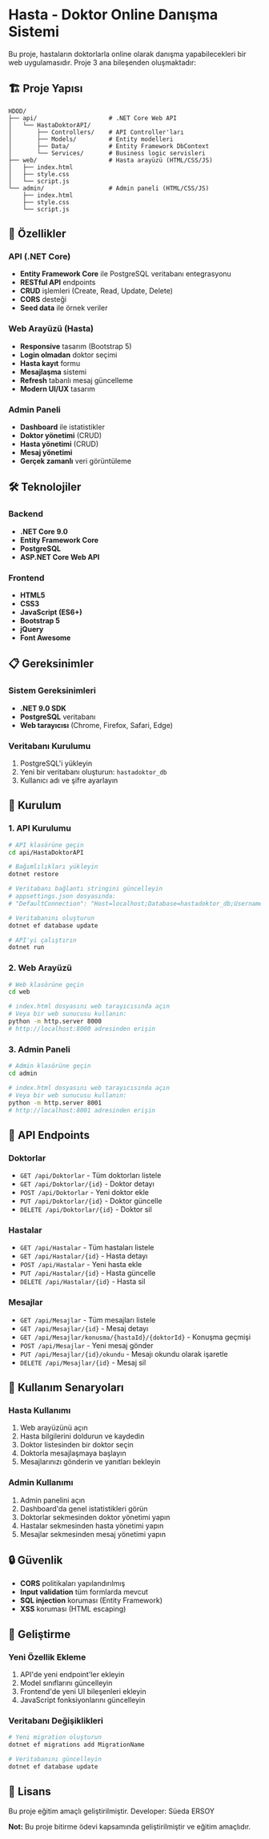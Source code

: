 # Hasta - Doktor Online Danışma Sistemi

Bu proje, hastaların doktorlarla online olarak danışma yapabilecekleri bir web uygulamasıdır. Proje 3 ana bileşenden oluşmaktadır:

## 🏗️ Proje Yapısı

```
HDOD/
├── api/                    # .NET Core Web API
│   └── HastaDoktorAPI/
│       ├── Controllers/    # API Controller'ları
│       ├── Models/         # Entity modelleri
│       ├── Data/           # Entity Framework DbContext
│       └── Services/       # Business logic servisleri
├── web/                    # Hasta arayüzü (HTML/CSS/JS)
│   ├── index.html
│   ├── style.css
│   └── script.js
└── admin/                  # Admin paneli (HTML/CSS/JS)
    ├── index.html
    ├── style.css
    └── script.js
```

## 🚀 Özellikler

### API (.NET Core)

- **Entity Framework Core** ile PostgreSQL veritabanı entegrasyonu
- **RESTful API** endpoints
- **CRUD** işlemleri (Create, Read, Update, Delete)
- **CORS** desteği
- **Seed data** ile örnek veriler

### Web Arayüzü (Hasta)

- **Responsive** tasarım (Bootstrap 5)
- **Login olmadan** doktor seçimi
- **Hasta kayıt** formu
- **Mesajlaşma** sistemi
- **Refresh** tabanlı mesaj güncelleme
- **Modern UI/UX** tasarım

### Admin Paneli

- **Dashboard** ile istatistikler
- **Doktor yönetimi** (CRUD)
- **Hasta yönetimi** (CRUD)
- **Mesaj yönetimi**
- **Gerçek zamanlı** veri görüntüleme

## 🛠️ Teknolojiler

### Backend

- **.NET Core 9.0**
- **Entity Framework Core**
- **PostgreSQL**
- **ASP.NET Core Web API**

### Frontend

- **HTML5**
- **CSS3**
- **JavaScript (ES6+)**
- **Bootstrap 5**
- **jQuery**
- **Font Awesome**

## 📋 Gereksinimler

### Sistem Gereksinimleri

- **.NET 9.0 SDK**
- **PostgreSQL** veritabanı
- **Web tarayıcısı** (Chrome, Firefox, Safari, Edge)

### Veritabanı Kurulumu

1. PostgreSQL'i yükleyin
2. Yeni bir veritabanı oluşturun: `hastadoktor_db`
3. Kullanıcı adı ve şifre ayarlayın

## 🔧 Kurulum

### 1. API Kurulumu

```bash
# API klasörüne geçin
cd api/HastaDoktorAPI

# Bağımlılıkları yükleyin
dotnet restore

# Veritabanı bağlantı stringini güncelleyin
# appsettings.json dosyasında:
# "DefaultConnection": "Host=localhost;Database=hastadoktor_db;Username=your_username;Password=your_password"

# Veritabanını oluşturun
dotnet ef database update

# API'yi çalıştırın
dotnet run
```

### 2. Web Arayüzü

```bash
# Web klasörüne geçin
cd web

# index.html dosyasını web tarayıcısında açın
# Veya bir web sunucusu kullanın:
python -m http.server 8000
# http://localhost:8000 adresinden erişin
```

### 3. Admin Paneli

```bash
# Admin klasörüne geçin
cd admin

# index.html dosyasını web tarayıcısında açın
# Veya bir web sunucusu kullanın:
python -m http.server 8001
# http://localhost:8001 adresinden erişin
```

## 📖 API Endpoints

### Doktorlar

- `GET /api/Doktorlar` - Tüm doktorları listele
- `GET /api/Doktorlar/{id}` - Doktor detayı
- `POST /api/Doktorlar` - Yeni doktor ekle
- `PUT /api/Doktorlar/{id}` - Doktor güncelle
- `DELETE /api/Doktorlar/{id}` - Doktor sil

### Hastalar

- `GET /api/Hastalar` - Tüm hastaları listele
- `GET /api/Hastalar/{id}` - Hasta detayı
- `POST /api/Hastalar` - Yeni hasta ekle
- `PUT /api/Hastalar/{id}` - Hasta güncelle
- `DELETE /api/Hastalar/{id}` - Hasta sil

### Mesajlar

- `GET /api/Mesajlar` - Tüm mesajları listele
- `GET /api/Mesajlar/{id}` - Mesaj detayı
- `GET /api/Mesajlar/konusma/{hastaId}/{doktorId}` - Konuşma geçmişi
- `POST /api/Mesajlar` - Yeni mesaj gönder
- `PUT /api/Mesajlar/{id}/okundu` - Mesajı okundu olarak işaretle
- `DELETE /api/Mesajlar/{id}` - Mesaj sil

## 🎯 Kullanım Senaryoları

### Hasta Kullanımı

1. Web arayüzünü açın
2. Hasta bilgilerini doldurun ve kaydedin
3. Doktor listesinden bir doktor seçin
4. Doktorla mesajlaşmaya başlayın
5. Mesajlarınızı gönderin ve yanıtları bekleyin

### Admin Kullanımı

1. Admin panelini açın
2. Dashboard'da genel istatistikleri görün
3. Doktorlar sekmesinden doktor yönetimi yapın
4. Hastalar sekmesinden hasta yönetimi yapın
5. Mesajlar sekmesinden mesaj yönetimi yapın

## 🔒 Güvenlik

- **CORS** politikaları yapılandırılmış
- **Input validation** tüm formlarda mevcut
- **SQL injection** koruması (Entity Framework)
- **XSS** koruması (HTML escaping)

## 🚀 Geliştirme

### Yeni Özellik Ekleme

1. API'de yeni endpoint'ler ekleyin
2. Model sınıflarını güncelleyin
3. Frontend'de yeni UI bileşenleri ekleyin
4. JavaScript fonksiyonlarını güncelleyin

### Veritabanı Değişiklikleri

```bash
# Yeni migration oluşturun
dotnet ef migrations add MigrationName

# Veritabanını güncelleyin
dotnet ef database update
```

## 📝 Lisans

Bu proje eğitim amaçlı geliştirilmiştir. Developer: Süeda ERSOY

**Not:** Bu proje bitirme ödevi kapsamında geliştirilmiştir ve eğitim amaçlıdır.
